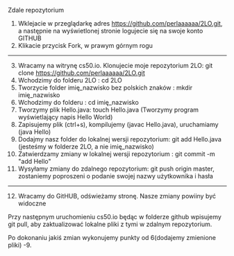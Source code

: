 Zdale repozytorium

   1. Wklejacie w przeglądarkę adres https://github.com/perlaaaaaa/2LO.git, a następnie na wyświetlonej stronie logujecie się
      na swoje konto GITHUB
   2. Klikacie przycisk Fork, w prawym górnym rogu
   ----------------------------------------------------------------------------------------------------------------------------
   3. Wracamy na witrynę cs50.io. Klonujecie moje repozytorium 2LO: git clone https://github.com/perlaaaaaa/2LO.git
   4. Wchodzimy do folderu 2LO : cd 2LO
   5. Tworzycie folder imię_nazwisko bez polskich znaków : mkdir imię_nazwisko
   6. Wchodzimy do folderu : cd imię_nazwisko
   7. Tworzymy plik Hello.java: touch Hello.java (Tworzymy program wyświetlający napis Hello World)
   8. Zapisujemy plik (ctrl+s), kompilujemy (javac Hello.java), uruchamiamy (java Hello)
   9. Dodajmy nasz folder do lokalnej wersji repozytorium: git add Hello.java      (jesteśmy w folderze 2LO, a nie imię_nazwisko)
   10. Zatwierdzamy zmiany w lokalnej wersji repozytorium : git commit -m "add Hello" 
   11. Wysyłamy zmiany do zdalnego repozytorium: git push origin master, zostaniemy poproszeni o podanie swojej nazwy użytkownika
        i hasła
   ----------------------------------------------------------------------------------------------------------------------------
   12. Wracamy do GitHUB, odświeżamy stronę. Nasze zmiany powiiny być widoczne


Przy następnym uruchomieniu cs50.io będąc w folderze github wpisujemy git pull,
aby zaktualizować lokalne pliki z tymi w zdalnym repozytorium.

Po dokonaniu jakiś zmian wykonujemy punkty od 6(dodajemy zmienione pliki) -9.
